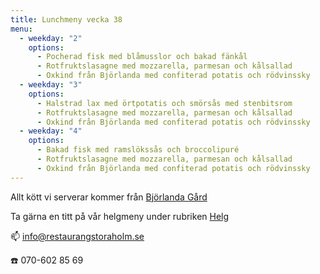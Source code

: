```yaml
---
title: Lunchmeny vecka 38
menu:
  - weekday: "2"
    options:
      - Pocherad fisk med blåmusslor och bakad fänkål
      - Rotfruktslasagne med mozzarella, parmesan och kålsallad
      - Oxkind från Björlanda med confiterad potatis och rödvinssky
  - weekday: "3"
    options:
      - Halstrad lax med örtpotatis och smörsås med stenbitsrom
      - Rotfruktslasagne med mozzarella, parmesan och kålsallad
      - Oxkind från Björlanda med confiterad potatis och rödvinssky
  - weekday: "4"
    options:
      - Bakad fisk med ramslökssås och broccolipuré
      - Rotfruktslasagne med mozzarella, parmesan och kålsallad
      - Oxkind från Björlanda med confiterad potatis och rödvinssky
---
```

Allt kött vi serverar kommer från [Björlanda Gård](https://www.bjorlandagard.se)

Ta gärna en titt på vår helgmeny under rubriken [Helg](https://www.restaurangstoraholm.se/helg/?i=2)

📫 info@restaurangstoraholm.se

☎️ 070-602 85 69